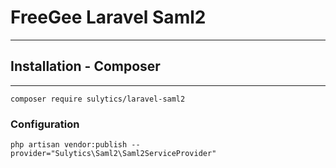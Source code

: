 # FreeGee Laravel Saml2
___

## Installation - Composer
___
`composer require sulytics/laravel-saml2`

### Configuration
`php artisan vendor:publish --provider="Sulytics\Saml2\Saml2ServiceProvider"`